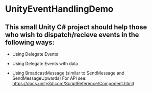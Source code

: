 # UnityEventHandlingDemo
## This small Unity C# project should help those who wish to dispatch/recieve events in the following ways:

- Using Delegate Events
- Using Delegate Events with data

- Using BroadcastMessage (similar to SendMessage and SendMessageUpwards) For API see: https://docs.unity3d.com/ScriptReference/Component.html)


